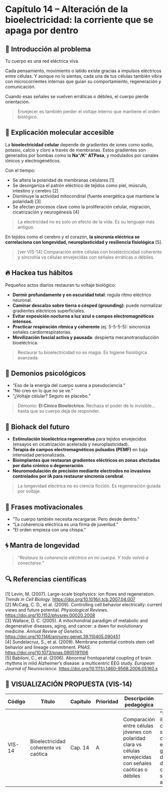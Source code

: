 # Capítulo 14 – Alteración de la bioelectricidad: la corriente que se apaga por dentro

## 🧠 Introducción al problema

Tu cuerpo es una red eléctrica viva.

Cada pensamiento, movimiento o latido existe gracias a impulsos eléctricos entre células. Y aunque no lo sientas, cada una de tus células también vibra con microcorrientes internas que guían su comportamiento, regeneración y comunicación.

Cuando esas señales se vuelven erráticas o débiles, el cuerpo pierde orientación.

> Envejecer es también perder el voltaje interno que mantiene el orden biológico.

## 🧬 Explicación molecular accesible

La **bioelectricidad celular** depende de gradientes de iones como sodio, potasio, calcio y cloro a través de membranas. Estos gradientes son generados por bombas como la **Na⁺/K⁺ ATPasa**, y modulados por canales iónicos y electrogenéticos.

Con el tiempo:

- Se altera la polaridad de membranas celulares [1]
- Se desorganiza el patrón eléctrico de tejidos como piel, músculo, intestino y cerebro [2]
- Disminuye la actividad mitocondrial (fuente energética que mantiene la polaridad) [3]
- Se afectan procesos clave como la proliferación celular, migración, cicatrización y neurogénesis [4]

> La electricidad no es solo un efecto de la vida. Es su lenguaje más antiguo.

En tejidos como el cerebro y el corazón, **la sincronía eléctrica se correlaciona con longevidad, neuroplasticidad y resiliencia fisiológica** [5].

> [ver VIS-14] Comparación entre células con bioelectricidad coherente y sincronía vs células envejecidas con señales erráticas o débiles.

## 🔥 Hackea tus hábitos

Pequeños actos diarios restauran tu voltaje biológico:

- **Dormir profundamente y en oscuridad total**: regula ritmo eléctrico neuronal.
- **Caminar descalzo sobre tierra o césped (grounding)**: puede normalizar gradientes eléctricos superficiales.
- **Evitar exposición nocturna a luz azul o campos electromagnéticos intensos.**
- **Practicar respiración rítmica y coherente** (ej. 5-5-5-5): sincroniza señales cardiorrespiratorias.
- **Movilización fascial activa y pausada**: despierta mecanotransducción bioeléctrica.

> Restaurar tu bioelectricidad no es magia. Es higiene fisiológica avanzada.

## 🧠 Demonios psicológicos

- “Eso de la energía del cuerpo suena a pseudociencia.”
- “No creo en lo que no se ve.”
- “¿Voltaje celular? Seguro es placebo.”

> Demonio: **El Cínico Bioeléctrico**. Rechaza el poder de lo invisible… hasta que su cuerpo deja de responder.

## 🚀 Biohack del futuro

- **Estimulación bioeléctrica regenerativa** para tejidos envejecidos (ensayos en cicatrización acelerada y neuroplasticidad).
- **Terapia de campos electromagnéticos pulsados (PEMF)** en baja intensidad personalizada.
- **Bioimplantes que restauran gradientes eléctricos en zonas afectadas por daño crónico o degeneración**.
- **Neuromodulación de precisión mediante electrodos no invasivos controlados por IA para restaurar sincronía cerebral**.

> La longevidad eléctrica no es ciencia ficción. Es regeneración guiada por voltaje.

## 💬 Frases motivacionales

- “Tu cuerpo también necesita recargarse. Pero desde dentro.”
- “La coherencia eléctrica es una firma de juventud.”
- “El orden empieza con una chispa.”

## 🌀 Mantra de longevidad

> *“Restaure la coherencia eléctrica en mi cuerpo. Y todo volvió a conectarse.”*

## 🔍 Referencias científicas

[1] Levin, M. (2007). Large-scale biophysics: ion flows and regeneration. *Trends in Cell Biology*. https://doi.org/10.1016/j.tcb.2007.04.007  
[2] McCaig, C. D., et al. (2009). Controlling cell behavior electrically: current views and future potential. *Physiological Reviews*. https://doi.org/10.1152/physrev.00020.2008  
[3] Wallace, D. C. (2005). A mitochondrial paradigm of metabolic and degenerative diseases, aging, and cancer: a dawn for evolutionary medicine. *Annual Review of Genetics*. https://doi.org/10.1146/annurev.genet.39.110405.090451  
[4] Sundelacruz, S., et al. (2009). Membrane potential controls stem cell behavior and lineage commitment. *PNAS*. https://doi.org/10.1073/pnas.0905191106  
[5] Babiloni, C., et al. (2006). Abnormal frontoparietal coupling of brain rhythms in mild Alzheimer’s disease: a multicentric EEG study. *European Journal of Neuroscience*. https://doi.org/10.1111/j.1460-9568.2006.05160.x  

## 🎨 VISUALIZACIÓN PROPUESTA (VIS-14)

| Código  | Título                            | Capítulo | Prioridad | Descripción pedagógica                                                                                          | Prompt IA                                                                                                                                    | Generada | Enlace |
|---------|------------------------------------|----------|-----------|------------------------------------------------------------------------------------------------------------------|-----------------------------------------------------------------------------------------------------------------------------------------------|----------|--------|
| VIS-14  | Bioelectricidad coherente vs caótica | Cap. 14  | A         | Comparación entre células jóvenes con polaridad clara vs células envejecidas con señales caóticas o débiles      | “Split illustration of cells with strong, coordinated electrical gradients vs disorganized, depolarized, chaotic signal cells in aging”     | ⬜        | —      |
